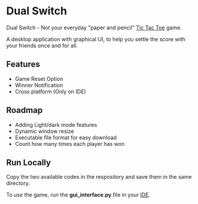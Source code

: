 
# Dual Switch

Dual Switch - Not your everyday "paper and pencil" [Tic Tac Toe](https://en.wikipedia.org/wiki/Tic-tac-toe) game. 

A desktop application with graphical UI, to help you settle the score with your friends once and for all. 

## Features

- Game Reset Option
- Winner Notification
- Cross platform (Only on IDE)


## Roadmap

- Adding Light/dark mode features
- Dynamic window resize
- Executable file format for easy download
- Count how many times each player has won



## Run Locally

Copy the two available codes in the respository and save them in the same directory.

To _use_ the game, _run_ the **gui_interface.py** file in your [IDE](https://code.visualstudio.com/download).




